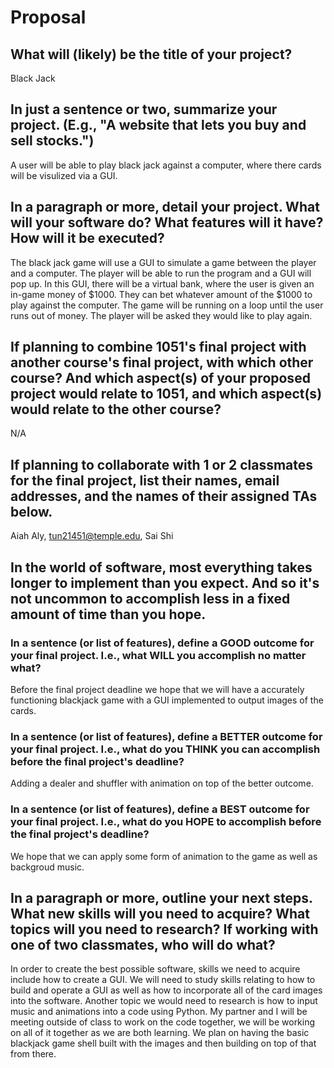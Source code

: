 # Proposal

## What will (likely) be the title of your project?

Black Jack

## In just a sentence or two, summarize your project. (E.g., "A website that lets you buy and sell stocks.")

A user will be able to play black jack against a computer, where there cards will be visulized via a GUI.

## In a paragraph or more, detail your project. What will your software do? What features will it have? How will it be executed?

The black jack game will use a GUI to simulate a game between the player and a computer. The player will be able to run the program and a GUI will pop up. In this GUI, there will be a virtual bank, where the user is given an in-game money of $1000. They can bet whatever amount of the $1000 to play against the computer. The game will be running on a loop until the user runs out of money. The player will be asked they would like to play again.

## If planning to combine 1051's final project with another course's final project, with which other course? And which aspect(s) of your proposed project would relate to 1051, and which aspect(s) would relate to the other course?

N/A

## If planning to collaborate with 1 or 2 classmates for the final project, list their names, email addresses, and the names of their assigned TAs below.

Aiah Aly, tun21451@temple.edu, Sai Shi

## In the world of software, most everything takes longer to implement than you expect. And so it's not uncommon to accomplish less in a fixed amount of time than you hope.

### In a sentence (or list of features), define a GOOD outcome for your final project. I.e., what WILL you accomplish no matter what?

Before the final project deadline we hope that we will have a accurately functioning blackjack game with a GUI implemented to output images of the cards. 

### In a sentence (or list of features), define a BETTER outcome for your final project. I.e., what do you THINK you can accomplish before the final project's deadline?

Adding a dealer and shuffler with animation on top of the better outcome.

### In a sentence (or list of features), define a BEST outcome for your final project. I.e., what do you HOPE to accomplish before the final project's deadline?

We hope that we can apply some form of animation to the game as well as backgroud music.

## In a paragraph or more, outline your next steps. What new skills will you need to acquire? What topics will you need to research? If working with one of two classmates, who will do what?

In order to create the best possible software, skills we need to acquire include how to create a GUI. We will need to study skills relating to how to build and operate a GUI as well as how to incorporate all of the card images into the software. Another topic we would need to research is how to input music and animations into a code using Python. My partner and I will be meeting outside of class to work on the code together, we will be working on all of it together as we are both learning. We plan on having the basic blackjack game shell built with the images and then building on top of that from there.
